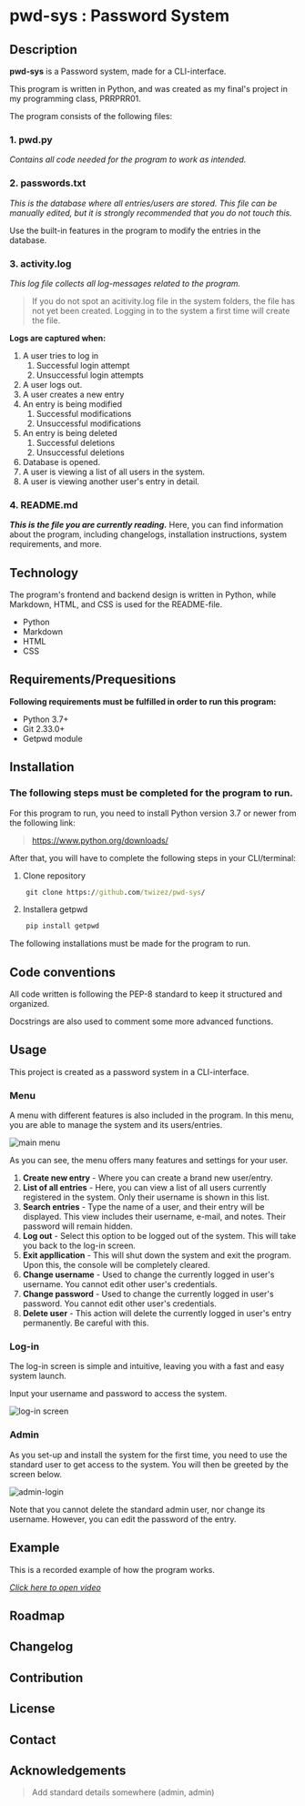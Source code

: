 # pwd-sys : Password System

## **Description**

**pwd-sys** is a Password system, made for a CLI-interface.

This program is written in Python, and was created as my final's project in my programming class, PRRPRR01.

The program consists of the following files:

### 1. pwd.py

*Contains all code needed for the program to work as intended.*

### 2. passwords.txt

*This is the database where all entries/users are stored. This file can be manually edited, but it is strongly recommended that you do not touch this.*

Use the built-in features in the program to modify the entries in the database.

### 3. activity.log

*This log file collects all log-messages related to the program.*

> If you do not spot an acitivity.log file in the system folders, the file has not yet been created. Logging in to the system a first time will create the file.

**Logs are captured when:**

1. A user tries to log in
    1. Successful login attempt
    1. Unsuccessful login attempts
1. A user logs out.
1. A user creates a new entry
1. An entry is being modified
    1. Successful modifications
    1. Unsuccessful modifications
1. An entry is being deleted
    1. Successful deletions
    1. Unsuccessful deletions
1. Database is opened.
1. A user is viewing a list of all users in the system.
1. A user is viewing another user's entry in detail.

### 4. README.md

***This is the file you are currently reading.*** Here, you can find information about the program, including changelogs, installation instructions, system requirements, and more.

## Technology

The program's frontend and backend design is written in Python, while Markdown, HTML, and CSS is used for the README-file.

- Python
- Markdown
- HTML
- CSS

## Requirements/Prequesitions

**Following requirements must be fulfilled in order to run this program:**

- Python 3.7+
- Git 2.33.0+
- Getpwd module

## Installation

### The following steps must be completed for the program to run.

For this program to run, you need to install Python version 3.7 or newer from the following link:
>https://www.python.org/downloads/

After that, you will have to complete the following steps in your CLI/terminal:

1. Clone repository
```cmd
    git clone https://github.com/twizez/pwd-sys/
```

2. Installera getpwd
```cmd
    pip install getpwd
```

The following installations must be made for the program to run.

## Code conventions

All code written is following the PEP-8 standard to keep it structured and organized.

Docstrings are also used to comment some more advanced functions.

## Usage

This project is created as a password system in a CLI-interface.

### Menu

A menu with different features is also included in the program. In this menu, you are able to manage the system and its users/entries.

![main menu](resources/menu.png)

As you can see, the menu offers many features and settings for your user.

1. **Create new entry** - Where you can create a brand new user/entry.
2. **List of all entries** - Here, you can view a list of all users currently registered in the system. Only their username is shown in this list.
3. **Search entries** - Type the name of a user, and their entry will be displayed. This view includes their username, e-mail, and notes. Their password will remain hidden.
4. **Log out** - Select this option to be logged out of the system. This will take you back to the log-in screen.
5. **Exit appllication** - This will shut down the system and exit the program. Upon this, the console will be completely cleared.
6. **Change username** - Used to change the currently logged in user's username. You cannot edit other user's credentials.
7. **Change password** - Used to change the currently logged in user's password. You cannot edit other user's credentials.
8. **Delete user** - This action will delete the currently logged in user's entry permanently. Be careful with this.

### Log-in

The log-in screen is simple and intuitive, leaving you with a fast and easy system launch.

Input your username and password to access the system.

![log-in screen](resources/login.PNG)

### Admin

As you set-up and install the system for the first time, you need to use the standard user to get access to the system. You will then be greeted by the screen below.

![admin-login](resources/admin_msg.PNG)

Note that you cannot delete the standard admin user, nor change its username. However, you can edit the password of the entry.

## Example

This is a recorded example of how the program works.

[*Click here to open video*](https://vimeo.com/710155380)

## Roadmap

## Changelog

## Contribution

## License

## Contact

## Acknowledgements

>Add standard details somewhere (admin, admin)
